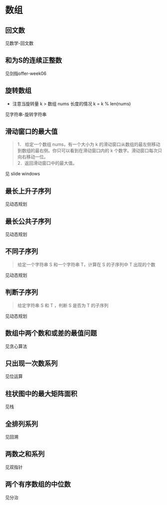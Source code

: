 # 数组

## 回文数

见数学-回文数

## 和为S的连续正整数

见剑指offer-week06

## 旋转数组

- 注意当旋转量 k > 数组 nums 长度的情况
  k = k % len(nums)

见字符串-旋转字符串

## 滑动窗口的最大值

> 1． 给定一个数组 nums，有一个大小为 k 的滑动窗口从数组的最左侧移动到数组的最右侧。你只可以看到在滑动窗口内的 k 个数字。滑动窗口每次只向右移动一位。  
> 2．返回滑动窗口中的最大值。

见 slide windows

## 最长上升子序列

见动态规划

## 最长公共子序列

见动态规划

## 不同子序列

> 给定一个字符串 S 和一个字符串 T，计算在 S 的子序列中 T 出现的个数

见动态规划

## 判断子序列

> 给定字符串 S 和 T ，判断 S 是否为 T 的子序列

见动态规划

## 数组中两个数和或差的最值问题

见贪心算法

## 只出现一次数系列

见位运算

## 柱状图中的最大矩阵面积

见栈

## 全排列系列

见回溯

## 两数之和系列

见双指针

## 两个有序数组的中位数

见分治
